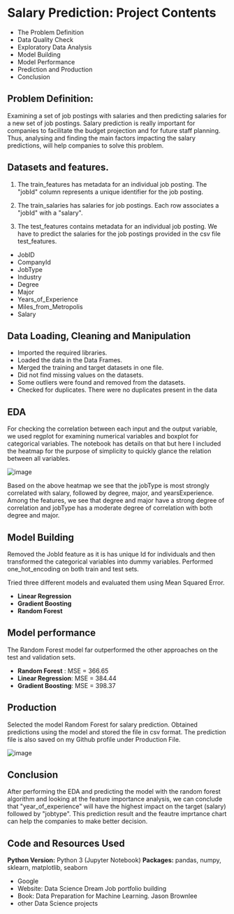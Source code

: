 # Salary Prediction: Project Contents 
  
* The Problem Definition
* Data Quality Check
* Exploratory Data Analysis
* Model Building 
* Model Performance 
* Prediction and Production
* Conclusion


## Problem Definition:

Examining a set of job postings with salaries and then predicting salaries for a new set of job postings. Salary prediction is really important for companies to facilitate the budget projection and for future staff planning. Thus, analysing and finding the main factors impacting the salary predictions, will help companies to solve this problem.   


## Datasets and features. 

1. The train_features has metadata for an individual job posting. The "jobId" column represents a unique identifier for the job posting.

2. The train_salaries has salaries for job postings. Each row associates a "jobId" with a "salary".

3. The test_features contains metadata for an individual job posting. We have to predict the salaries for the job postings provided in the csv file test_features.

*	JobID
*	CompanyId
*	JobType 
*	Industry
*	Degree
*	Major
*	Years_of_Experience
*	Miles_from_Metropolis
*	Salary

 ## Data Loading, Cleaning and Manipulation
 
* Imported the required libraries. 
*	Loaded the data in the Data Frames. 
*	Merged the training and target datasets in one file.
*	Did not find missing values on the datasets.
*	Some outliers were found and removed from the datasets. 
*	Checked for duplicates. There were no duplicates present in the data 


## EDA

For checking the correlation between each input and the output variable, we used regplot for examining numerical variables and boxplot for categorical variables. The notebook has details on that but here I included the heatmap for the purpose of simplicity to quickly glance the relation between all variables. 


![image](https://user-images.githubusercontent.com/75549127/110561082-4f95c600-8104-11eb-8b19-4c3de86b7161.png)

Based on the above heatmap we see that the jobType is most strongly correlated with salary, followed by degree, major, and yearsExperience. Among the features, we see that degree and major have a strong degree of correlation and jobType has a moderate degree of correlation with both degree and major.

## Model Building 

Removed the JobId feature as it is has unique Id for individuals and then transformed the categorical variables into dummy variables. Performed one_hot_encoding on both train and test sets.    

Tried three different models and evaluated them using Mean Squared Error. 

*	**Linear Regression**
*	**Gradient Boosting**
*	**Random Forest**

## Model performance
The Random Forest model far outperformed the other approaches on the test and validation sets. 
*	**Random Forest** : MSE = 366.65
*	**Linear Regression**: MSE = 384.44
*	**Gradient Boosting**: MSE = 398.37

## Production 
  Selected the model Random Forest for salary prediction. Obtained predictions using the model and stored the file in csv format. The prediction file is also saved on my Github profile under Production File. 
    

![image](https://user-images.githubusercontent.com/75549127/110562356-908eda00-8106-11eb-95a9-7252d9322715.png)



## Conclusion
  
  After performing the EDA and predicting the model with the random forest algorithm and looking at the feature importance analysis, we can conclude that "year_of_experience" will have the highest impact on the target (salary) followed by "jobtype". This prediction result and the feautre imprtance chart can help the companies to make better decision.      

 ## Code and Resources Used 
**Python Version:** Python 3 (Jupyter Notebook)
**Packages:** pandas, numpy, sklearn, matplotlib, seaborn
* Google
* Website: Data Science Dream Job portfolio building 
* Book: Data Preparation for Machine Learning. Jason Brownlee
* other Data Science projects
